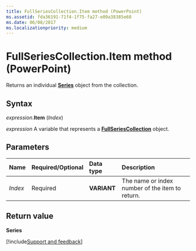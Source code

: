 ```yaml
---
title: FullSeriesCollection.Item method (PowerPoint)
ms.assetid: fda36191-71f4-1f75-fa27-e09a38385e68
ms.date: 06/08/2017
ms.localizationpriority: medium
---
```



# FullSeriesCollection.Item method (PowerPoint)

Returns an individual **[Series](PowerPoint.Series.md)** object from the collection.


## Syntax

_expression_.**Item** (_Index_)

_expression_ A variable that represents a **[FullSeriesCollection](powerpoint.fullseriescollection.md)** object.


## Parameters

|Name|Required/Optional|Data type|Description|
|:-----|:-----|:-----|:-----|
| _Index_|Required|**VARIANT**|The name or index number of the item to return.|


## Return value

**Series**



[!include[Support and feedback](~/includes/feedback-boilerplate.md)]